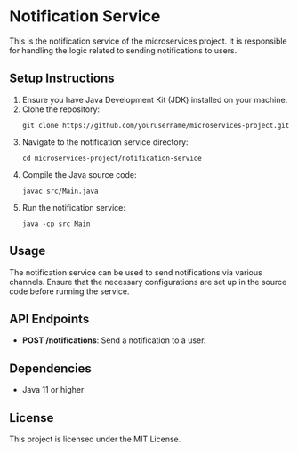 # Notification Service

This is the notification service of the microservices project. It is responsible for handling the logic related to sending notifications to users.

## Setup Instructions

1. Ensure you have Java Development Kit (JDK) installed on your machine.
2. Clone the repository:
   ```
   git clone https://github.com/yourusername/microservices-project.git
   ```
3. Navigate to the notification service directory:
   ```
   cd microservices-project/notification-service
   ```
4. Compile the Java source code:
   ```
   javac src/Main.java
   ```
5. Run the notification service:
   ```
   java -cp src Main
   ```

## Usage

The notification service can be used to send notifications via various channels. Ensure that the necessary configurations are set up in the source code before running the service.

## API Endpoints

- **POST /notifications**: Send a notification to a user.

## Dependencies

- Java 11 or higher

## License

This project is licensed under the MIT License.
